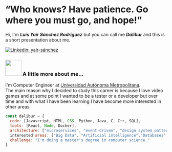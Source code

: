 # “Who knows? Have patience. Go where you must go, and hope!”  

Hi, I'm **_Luis Yaír Sánchez Rodríguez_** but you can call me **_Dálibur_** and this is a short presentation about me.

[![Linkedin: yair-sánchez](https://img.shields.io/badge/yair-sanchez?style=flat-square&logo=Linkedin&logoColor=white&color=blue&link=https%3A%2F%2Fwww.linkedin.com%2Fin%2Fyair-s%C3%A1nchez%2F)](https://www.linkedin.com/in/yair-sánchez/)


### <img src="https://media.giphy.com/media/v1.Y2lkPTc5MGI3NjExeDFvbXBxaGdjeXdrdTR5Y2ZuaDgwZzg3MWM5bmU3cHppNjI2NjgyMyZlcD12MV9zdGlja2Vyc19zZWFyY2gmY3Q9cw/Tj4gzTSsr9Gec/giphy.gif" width="50"> A little more about me... 

I'm Computer Engineer at <a href="[text](https://www.azc.uam.mx/)">Universidad Autónoma Metropolitana</a>.  
The main reason why I decided to study this career is because I love video games and at some point I wanted to be a tester or a developer but over time and with what I have been learning I have become more interested in other areas. 

```javascript
const dalibur = {
  code: [Javascript, HTML, CSS, Python, Java, C, C++, SQL],
  tools: [React, Node, Docker],
  architecture: ["microservices", "event-driven", "design system pattern"],
  interested areas: ["Big Data", "Artificial intelligence","Databases", "Data mining", "Mobile development (more Android)", "IoT"],
  challenge: "I'm doing a master's degree in computer science."
}
```
<!--
**L-Yair-SR/L-Yair-SR** is a ✨ _special_ ✨ repository because its `README.md` (this file) appears on your GitHub profile.

Here are some ideas to get you started:

- 🔭 I’m currently working on ...
- 🌱 I’m currently learning ...
- 👯 I’m looking to collaborate on ...
- 🤔 I’m looking for help with ...
- 💬 Ask me about ...
- 📫 How to reach me: ...
- 😄 Pronouns: ...
- ⚡ Fun fact: ...
-->
